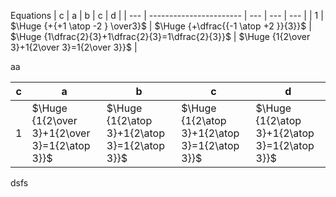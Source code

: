 
Equations
| c   | a                       | b   | c   | d   |
| --- | ----------------------- | --- | --- | --- |
| 1   | $\Huge {+{+1 \atop -2 } \over3}$ |  $\Huge {+\dfrac{{-1 \atop +2 }}{3}}$   |  $\Huge {1\dfrac{2}{3}+1\dfrac{2}{3}=1\dfrac{2}{3}}$   |  $\Huge {1{2\over 3}+1{2\over 3}=1{2\over 3}}$   |

aa

| c   | a                       | b   | c   | d   |
| --- | ----------------------- | --- | --- | --- |
| 1   | $\Huge {1{2\over 3}+1{2\over 3}=1{2\atop 3}}$  | $\Huge {1{2\atop 3}+1{2\atop 3}=1{2\atop 3}}$   |  $\Huge {1{2\atop 3}+1{2\atop 3}=1{2\atop 3}}$   |  $\Huge {1{2\atop 3}+1{2\atop 3}=1{2\atop 3}}$   |

dsfs